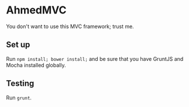 # AhmedMVC

You don't want to use this MVC framework; trust me.

## Set up
Run `npm install; bower install;` and be sure that you have GruntJS and Mocha installed globally.

## Testing
Run `grunt`.